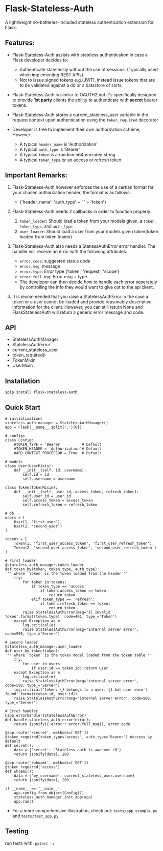 # Flask-Stateless-Auth

A lightweight no-batteries-included stateless authentication extension for Flask.


## Features:

- Flask-Stateless-Auth assists with stateless authentication in case a Flask developer decides to:
    - Authenticate statelessly without the use of sessions. (Typically used when implementing REST APIs).
    - Not to issue signed tokens e.g.(JWT), instead issue tokens that are to be validated against a db or a datastore of sorts.

- Flask-Stateless-Auth is similar to OAUTH2 but it's specifically designed to provide **1st party** clients the ability to authenticate with **secret** bearer tokens.
- Flask-Stateless-Auth stores a current_stateless_user variable in the request context upon authentication using the `token_required` decorator

- Developer is free to implement their own authorization scheme, However:
    - A typical `header_name` is 'Authorization'
    - A typical `auth_type` is 'Bearer'
    - A typical `token` is a random b64 encoded string.
    - A typical `token_type` is: an access or refresh token

## Important Remarks:

1. Flask-Stateless-Auth however enforces the use of a certian format for your chosen authorization header, the format is as follows:
    - {'header_name': 'auth_type' + ' ' + 'token'}

2. Flask-Stateless-Auth needs 2 callbacks in order to function properly:

    1. `token_loader`: Should load a token from your models given, a `token`, `token_type`, and `auth_type`
    2. `user_loader`: Should load a user from your models given token(token loaded from token loader)

3. Flask-Stateless-Auth also needs a StatlessAuthError error handler. The handler will receive an error with the following attributes:

    - `error.code`: suggested status code
    - `error.msg`: message
    - `error.type`: Error type ('token', 'request', 'scope')
    - `error.full_msg`: Error msg + type
    - The developer can then decide how to handle each error seperately by controlling the info they would want to give out to the api client.

4. It is recommended that you raise a StatelessAuthError in the case a token or a user cannot be loaded and provide reasonably descriptive information for the client. However, you can still return None and FlaskStatelessAuth will return a generic error message and code.

## API

- StatelessAuthManager
- StatelessAuthError
- current_stateless_user
- token_required()
- TokenMixin
- UserMixin

## Installation

`$pip install flask-stateless-auth`

## Quick Start 

    # initializations
    stateless_auth_manager = StatelessAuthManager()
    app = Flask(__name__.split('.')[0])
    
    # configs
    class Config:
        #TOKEN_TYPE = 'Bearer'         # Default
        #TOKEN_HEADER = 'Authorization'# Default
        #ADD_CONTEXT_PROCESSOR = True  # Default
    
    # models
    class User(UserMixin):
        def __init__(self, id, username):
            self.id = id
            self.username = username
    
    class Token(TokenMixin):
        def __init__(self, user_id, access_token, refresh_token):
            self.user_id = user_id
            self.access_token = access_token
            self.refresh_token = refresh_token 
    
    # db
    users = [
        User(1, 'first_user'),
        User(2, 'second_user')
    ]
    
    tokens = [
        Token(1, 'first_user_access_token', 'first_user_refresh_token'),
        Token(2, 'second_user_access_token', 'second_user_refresh_token')
    ]

    # First loader
    @stateless_auth_manager.token_loader
    def token_by(token, token_type, auth_type):
    ''' where `token` is the token loaded from the header '''
        try:
            for token in tokens:
                if token_type == 'access'
                    if token.access_token == token:
                        return token
                elif token_type == 'refresh':
                    if token.refresh_token == token:
                        return token
            raise StatelessAuthError(msg='{} Invalid token'.format(token.type), code=401, type_='Token')
        except Exception as e:
            log.critical(e)
            raise StatelessAuthError(msg='internal server error', code=500, type_='Server')
    
    # Second loader
    @stateless_auth_manager.user_loader
    def user_by_token(token):
    ''' where `token` is the token model loaded from the token table '''
        try:
            for user in users:
                if user.id == token.id: return user
        except Exception as e:
            log.critical(e)
            raise StatelessAuthError(msg='internal server error', code=500, type_='Server')
        log.critical('token: {} belongs to a user: {} but user wasn't found'.format(token.id, user.id))
        raise StatelessAuthError(msg='internal server error', code=500, type_='Server')
    
    # Error handler
    @app.errorhandler(StatelessAuthError)
    def handle_stateless_auth_error(error):
        return jsonify({'error': error.full_msg}), error.code
    
    @app.route('/secret', methods=['GET'])
    @token_required(token_type='access', auth_type='Bearer') #access by default
    def secret():
        data = {'secret': 'Stateless auth is awesome :O'}
        return jsonify(data), 200
    
    @app.route('/whoami', methods=['GET'])
    @token_required('access')
    def whoami():
        data = {'my_username': current_stateless_user.username}
        return jsonify(data), 200
    
    if __name__ == '__main__':
        app.config.from_object(Config())
        stateless_auth_manager.init_app(app)
        app.run()

- For a more comprehensive illustration, check out: `tests/app_example.py` and `tests/test_app.py`.

## Testing
run tests with: `pytest -v`
